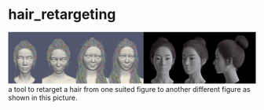 # hair_retargeting
<img src="https://github.com/WTYatzoo/WTYatzoo.github.io/raw/master/gallery/hair_retargeting.png" width="1000" />
a tool to retarget a hair from one suited figure to another different figure as shown in this picture. 
